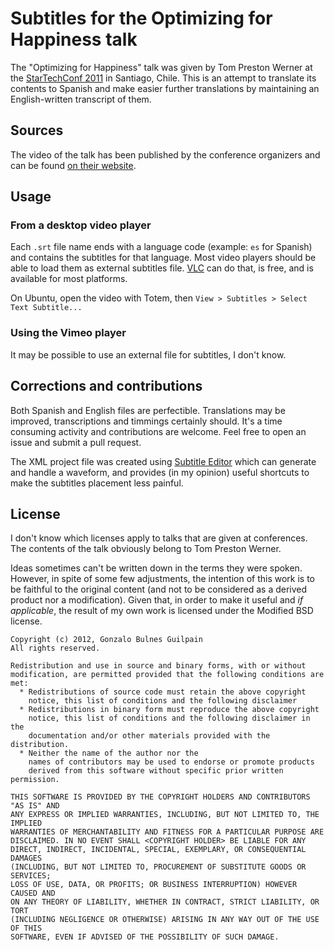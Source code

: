Subtitles for the Optimizing for Happiness talk
===============================================

The "Optimizing for Happiness" talk was given by Tom Preston Werner at the [StarTechConf 2011][startechconf] in Santiago, Chile. This is an attempt to translate its contents to Spanish and make easier further translations by maintaining an English-written transcript of them.

  [startechconf]: http://www.startechconf.com

Sources
-------

The video of the talk has been published by the conference organizers and can be found [on their website][source].

  [source]: http://continuum.cl/videos/32646756

Usage
-----

### From a desktop video player

Each `.srt` file name ends with a language code (example: `es` for Spanish) and contains the subtitles for that language.
Most video players should be able to load them as external subtitles file. [VLC][vlc] can do that, is free, and is available for most platforms.

  [vlc]: http://www.videolan.org

On Ubuntu, open the video with Totem, then `View > Subtitles > Select Text Subtitle...`

### Using the Vimeo player

It may be possible to use an external file for subtitles, I don't know.

Corrections and contributions
-----------------------------

Both Spanish and English files are perfectible. Translations may be improved, transcriptions and timmings certainly should. It's a time consuming activity and contributions are welcome. Feel free to open an issue and submit a pull request.

The XML project file was created using [Subtitle Editor][editor] which can generate and handle a waveform, and provides (in my opinion) useful shortcuts to make the subtitles placement less painful.

  [editor]: http://home.gna.org/subtitleeditor


License
-------

I don't know which licenses apply to talks that are given at conferences. The contents of the talk obviously belong to Tom Preston Werner.

Ideas sometimes can't be written down in the terms they were spoken. However, in spite of some few adjustments, the intention of this work is to be faithful to the original content (and not to be considered as a derived product nor a modification). Given that, in order to make it useful and *if applicable*, the result of my own work is licensed under the Modified BSD license.


    Copyright (c) 2012, Gonzalo Bulnes Guilpain
    All rights reserved.

    Redistribution and use in source and binary forms, with or without
    modification, are permitted provided that the following conditions are met:
      * Redistributions of source code must retain the above copyright
        notice, this list of conditions and the following disclaimer
      * Redistributions in binary form must reproduce the above copyright
        notice, this list of conditions and the following disclaimer in the
        documentation and/or other materials provided with the distribution.
      * Neither the name of the author nor the
        names of contributors may be used to endorse or promote products
        derived from this software without specific prior written permission.

    THIS SOFTWARE IS PROVIDED BY THE COPYRIGHT HOLDERS AND CONTRIBUTORS "AS IS" AND
    ANY EXPRESS OR IMPLIED WARRANTIES, INCLUDING, BUT NOT LIMITED TO, THE IMPLIED
    WARRANTIES OF MERCHANTABILITY AND FITNESS FOR A PARTICULAR PURPOSE ARE
    DISCLAIMED. IN NO EVENT SHALL <COPYRIGHT HOLDER> BE LIABLE FOR ANY
    DIRECT, INDIRECT, INCIDENTAL, SPECIAL, EXEMPLARY, OR CONSEQUENTIAL DAMAGES
    (INCLUDING, BUT NOT LIMITED TO, PROCUREMENT OF SUBSTITUTE GOODS OR SERVICES;
    LOSS OF USE, DATA, OR PROFITS; OR BUSINESS INTERRUPTION) HOWEVER CAUSED AND
    ON ANY THEORY OF LIABILITY, WHETHER IN CONTRACT, STRICT LIABILITY, OR TORT
    (INCLUDING NEGLIGENCE OR OTHERWISE) ARISING IN ANY WAY OUT OF THE USE OF THIS
    SOFTWARE, EVEN IF ADVISED OF THE POSSIBILITY OF SUCH DAMAGE.